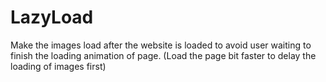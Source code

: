 # LazyLoad
Make the images load after the website is loaded to avoid user waiting to finish the loading animation of page. (Load the page bit faster to delay the loading of images first)
